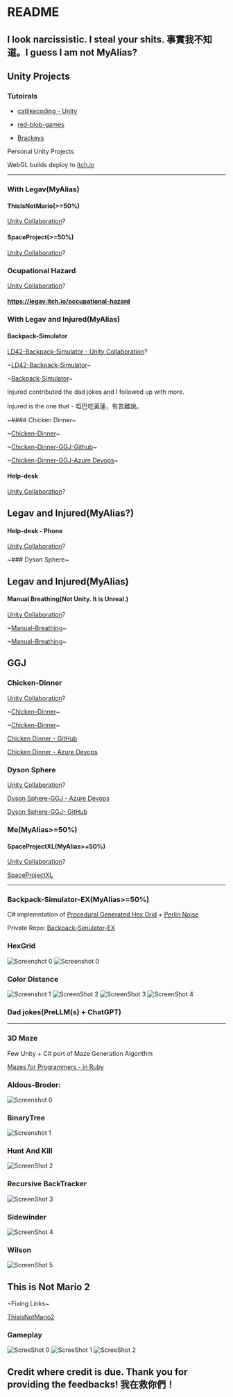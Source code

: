 # README

## I look narcissistic. I steal your shits. 事實我不知道。I guess I am not MyAlias?

## Unity Projects

### Tutoirals

- [catlikecoding - Unity](https://catlikecoding.com/unity/tutorials/)

- [red-blob-games](https://www.redblobgames.com/)

- [Brackeys](https://www.youtube.com/@Brackeys)

Personal Unity Projects

WebGL builds deploy to [itch.io](https://ewdlop.itch.io/)

---

### With Legav(MyAlias)

#### ThisIsNotMario(>=50%)

[Unity Collaboration]()?

#### SpaceProject(>=50%)

[Unity Collaboration]()?

### Ocupational Hazard

[Unity Collaboration]()?

#### https://legav.itch.io/occupational-hazard

### With Legav and Injured(MyAlias)

#### Backpack-Simulator

[LD42-Backpack-Simulator - Unity Collaboration]()?

~[LD42-Backpack-Simulator](https://dev.azure.com/ray810815/LD42-Backpack-Simulator/_git/LD42-Backpack-Simulator)~

~[Backpack-Simulator](https://github.com/danhuynh0803/Backpack-Simulator/tree/master)~

Injured contributed the dad jokes and I followed up with more.

Injured is the one that - 啞巴吃黃蓮，有苦難說。

~#### Chicken Dinner~

~[Chicken-Dinner](https://github.com/danhuynh0803/Chicken-Dinner)~

~[Chicken-Dinner-GGJ-Github](https://github.com/ewdlop/Chicken-Dinner-GGJ)~

~[Chicken-Dinner-GGJ-Azure Devops](https://dev.azure.com/ray810815/_git/GGJ)~


#### Help-desk

[Unity Collaboration]()?

## Legav and Injured(MyAlias?)

#### Help-desk - Phone

[Unity Collaboration]()?

~### Dyson Sphere~

## Legav and Injured(MyAlias)

#### Manual Breathing(Not Unity. It is Unreal.)

[Unity Collaboration]()?

~[Manual-Breathing](https://github.com/danhuynh0803/Manual-Breathing)~

~[Manual-Breathing](https://github.com/ewdlop/Manual-Breathing)~

## GGJ

### Chicken-Dinner

[Unity Collaboration]()?

~[Chicken-Dinner](https://github.com/ewdlop/Chicken-Dinner)~

~[Chicken-Dinner](https://github.com/danhuynh0803/Chicken-Dinner)~

[Chicken Dinner - GitHub](https://github.com/ewdlop/Chicken-Dinner-GGJ)

[Chicken Dinner - Azure Devops]()


### Dyson Sphere

[Unity Collaboration]()?

[Dyson Sphere-GGJ - Azure Devops](https://dev.azure.com/ray810815/_git/GGJ)

[Dyson Sphere-GGJ- GitHub](https://github.com/ewdlop/Chicken-Dinner-GGJ)


### Me(MyAlias>=50%)

#### SpaceProjectXL(MyAlias>=50%)

[Unity Collaboration]()?

[SpaceProjectXL](https://github.com/ewdlop/SpaceProjectXL/tree/master?tab=readme-ov-file)

---

### Backpack-Simulator-EX(MyAlias>=50%)

C# implemntation of [Procedural Generated Hex Grid](https://www.redblobgames.com/grids/hexagons/) + [Perlin Noise](https://catlikecoding.com/unity/tutorials/pseudorandom-noise/perlin-noise/#:~:text=The%20idea%20of%20Perlin%20noise,the%20positive%20or%20negative%20version) 

Private Repo: [Backpack-Simulator-EX]([https://dev.azure.com/ray810815/Backpack-Simulator-EX](https://dev.azure.com/ray810815/LD42-Backpack-Simulator))

### HexGrid
![Screenshot 0](Zoom.PNG)
![Screenshot 0](Grid.PNG)

### Color Distance

![Screenshot 1](HeartTexture.jpg)
![ScreenShot 2](ColorDistance2.PNG)
![ScreenShot 3](TileTexture.png)
![ScreenShot 4](ColorDistance.PNG)

### Dad jokes(PreLLM(s) + ChatGPT)

---

### 3D Maze

Few Unity + C# port of Maze Generation Algorithm

[Mazes for Programmers - in Ruby](https://pragprog.com/titles/jbmaze/mazes-for-programmers/)

### Aldous-Broder:

![Screenshot 0](AldousBroder.PNG)

### BinaryTree

![Screenshot 1](BinaryTree.PNG)

### Hunt And Kill

![ScreenShot 2](HuntAndKill.PNG)

### Recursive BackTracker

![ScreenShot 3](RecursiveBackTracker.PNG)

### Sidewinder

![ScreenShot 4](Sidewinder.PNG)

### Wilson

![ScreenShot 5](Wilson.PNG)

## This is Not Mario 2

~Fixing Links~

[ThisisNotMario2](https://github.com/ewdlop/ThisisNotMario2)

### Gameplay
![ScreeShot 0](Stage1.PNG)
![ScreeShot 1](Stage1-1.PNG)
![ScreeShot 2](Stage1-2.PNG)


## Credit where credit is due. Thank you for providing the feedbacks! 我在救你們！
